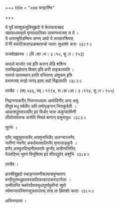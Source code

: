 +++
title = "०७७ चन्द्ररश्मिः"

+++


ये पूर्वं यवशूकसूचिसुहृदो ये केतकाग्रच्छद  
च्छायाधामभृतो मृणाललतिका लावण्यभाजश् च ये ।  
ये धाराम्बुविडम्बिनः क्षणम् अथो ये तारहारश्रियस्  
ते’मी स्फाटिकदण्डडम्बररुचो जाताः सुधांशोः कराः ॥३८१॥  


राजशेखरस्य । (वि।शा।भ। ३।१०, सु।र। ९५३)  


कपाले मार्जारः पय इति करान् लेढि शशिनः   
तरुच्छिद्रप्रोतान् बिसम् इति करी सङ्कलयति ।  
रतान्ते तल्पस्थान् हरति वनिताप्य् अंशुकम् इति   
प्रभामत्तश् चन्द्रो जगद् इदम् अहो विह्वलयति ॥३८२॥  


तस्यैव । (क्प् ५४६, स्व्। १९९४, स।क।आ। ३।११४, सु।र। ९०५)  


निद्रानन्दकरीर् नितान्तधवला आमोदिनीर् अप्य् अमूः  
पीयूषं मधु वर्षतीर् अपि तमोभृङ्गान् निराकुर्वतीः ।  
आकाशद्रुममञ्जरीर् इव विधोर् भासः ककुप्कामिनी  
लीलोत्तंसरुचः करोति नियतं बाणान् प्रसूनायुधः ॥३८३॥  


सुरभेः ।  


एतैर् जह्नुसुताजलैर् अयमुनाभिन्नैर् अलग्नाञ्जनैर्   
नारीणां नयनैर् अकर्दमलवालिप्तैर् मृणालाङ्कुरैः ।  
हारैर् अस्फुरदिन्द्रनीलतरलैः कुन्दैर् अलीनालिभिर्   
वेल्लद्भिर् भुवनं विभूषितम् इदं शीतद्युतेर् अंशुभिः ॥३८४॥  


तस्यैव ।  


हारश्रीसुहृदो रथाङ्गरमणीसन्न्यासपुण्यापगा  
वन्दीभूतमधुव्रताब्जकलिकाकाराकवाटार्गलाः ।  
उन्मीलन्ति चकोरदैवतसुधापूर्णाहुतीनां स्रुवो  
व्योमान्तःपरिमाणसूत्रसरलास् तास् ता हिमांशोः कलाः ॥३८५॥  


अभिनन्दस्य ।  